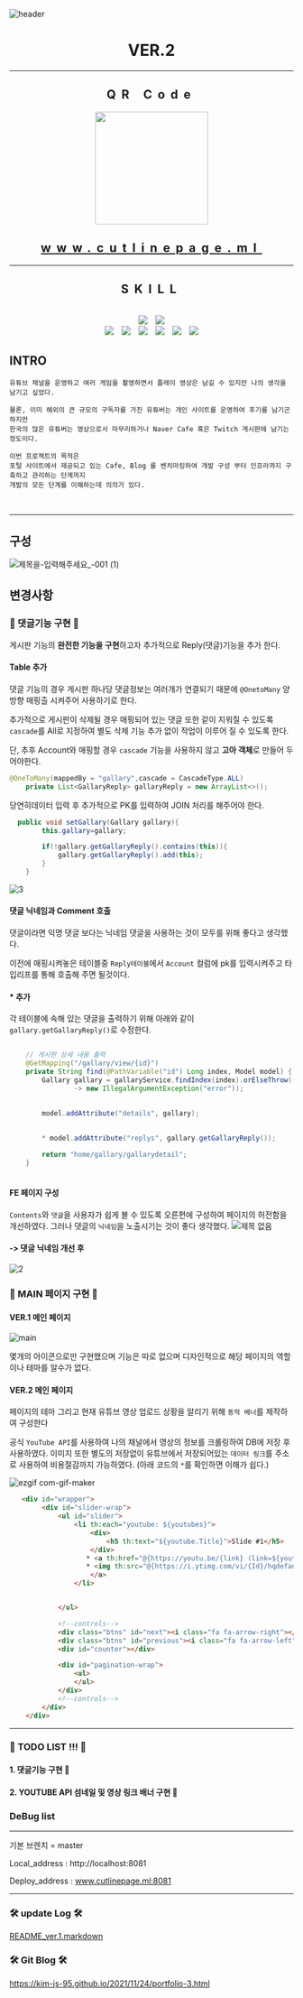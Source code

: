 

![header](https://capsule-render.vercel.app/api?type=waving&color=auto&height=300&section=header&text=WELCOM%20TO%20CUTLINEPAGE&fontSize=50&animation=fadeIn&fontAlignY=38&desc=Made%20by%20KIM%20-JS&descAlignY=51&descAlign=70)
# <center> VER.2 </center>

<div align="center" style='letter-spacing:10px'>

---

## QR Code

<img src="https://user-images.githubusercontent.com/65659478/143237888-f14d9579-439a-4b84-bf0f-f68223552e45.png" width="200" height="200"/>

## www.cutlinepage.ml

---

## SKILL

<br>
<img src="https://img.shields.io/badge/HTML5-E34F26?style=for-the-badge&logo=HTML5&logoColor=white"/>
<img src="https://img.shields.io/badge/JAVASCRIPT-F7DF1E?style=for-the-badge&logo=JAVASCRIPT&logoColor=white"/>
<br>
<img src="https://img.shields.io/badge/JENKINS-D24939?style=for-the-badge&logo=JENKINS&logoColor=white"/>
<img src="https://img.shields.io/badge/docker-2496ED?style=for-the-badge&logo=DOCKER&logoColor=white"/>
<img src="https://img.shields.io/badge/AWS-232F3E?style=for-the-badge&logo=AMAZONAWS&logoColor=white"/>
<img src="https://img.shields.io/badge/GRADLE-02303A?style=for-the-badge&logo=GRADLE&logoColor=white"/>
<img src="https://img.shields.io/badge/SPRINGBOOT-6DB33F?style=for-the-badge&logo=SPRINGBOOT&logoColor=white"/>
<img src="https://img.shields.io/badge/YOUTUBE_API-FF0000?style=for-the-badge&logo=YOUTUBE&logoColor=white"/>

</div>


## INTRO
```text
유튜브 채널을 운영하고 여러 게임을 촬영하면서 플레이 영상은 남길 수 있지만 나의 생각을 남기고 싶었다.

물론, 이미 해외의 큰 규모의 구독자를 가진 유튜버는 개인 사이트를 운영하여 후기를 남기곤 하지만 
한국의 많은 유튜버는 영상으로서 마무리하거나 Naver Cafe 혹은 Twitch 게시판에 남기는 정도이다.

이번 프로젝트의 목적은 
포털 사이트에서 제공되고 있는 Cafe, Blog 를 벤치마킹하여 개발 구성 부터 인프라까지 구축하고 관리하는 단계까지 
개발의 모든 단계를 이해하는데 의의가 있다.  
```

<br>

 ------------------

## 구성

![제목을-입력해주세요_-001 (1)](https://user-images.githubusercontent.com/65659478/143247907-2e7992d2-62db-4935-a7d0-87b87b9a27b5.png)

## 변경사항

### 🥳 댓글기능 구현 🥳

게시판 기능의 **완전한 기능을 구현**하고자 추가적으로 Reply(댓글)기능을 추가 한다.

#### Table 추가
댓글 기능의 경우 게시판 하나당 댓글정보는 여러개가 연결되기 때문에 `@OnetoMany` 양방향 매핑츨 시켜주어 사용하기로 한다.

추가적으로 게시판이 삭제될 경우 매핑되어 있는 댓글 또한 같이 지워질 수 있도록 `cascade`를 All로 지정하여 별도 삭제 기능 추가 없이
작업이 이루어 질 수 있도록 한다.

단, 추후 Account와 매핑할 경우 `cascade` 기능을 사용하지 않고 **고아 객체**로 만들어 두어야한다.


```java
@OneToMany(mappedBy = "gallary",cascade = CascadeType.ALL)
    private List<GallaryReply> gallaryReply = new ArrayList<>();
```

당연히데이터 입력 후 추가적으로 PK를 입력하여 JOIN 처리를 해주어야 한다.

```java
  public void setGallary(Gallary gallary){
        this.gallary=gallary;

        if(!gallary.getGallaryReply().contains(this)){
            gallary.getGallaryReply().add(this);
        }
    }
```

![3](https://user-images.githubusercontent.com/65659478/149054013-8021c9a2-61eb-4e1d-979c-14d60b84c660.png)

#### 댓글 닉네임과 Comment 호출
댓글이라면 익명 댓글 보다는 닉네임 댓글을 사용하는 것이 모두를 위해 좋다고 생각했다.

이전에 매핑시켜놓은 테이블중 `Reply테이블`에서 `Account` 컬럼에 pk를 입력시켜주고 타입리프를 통해 호출해 주면 될것이다.

#### * 추가
각 테이블에 속해 있는 댓글을 출력하기 위해 아래와 같이 `gallary.getGallaryReply()`로 수정한다.
```java

    // 게시판 상세 내용 출력
    @GetMapping("/gallary/view/{id}")
    private String find(@PathVariable("id") Long index, Model model) {
        Gallary gallary = gallaryService.findIndex(index).orElseThrow(()
                -> new IllegalArgumentException("error"));
        

        model.addAttribute("details", gallary);
        
        
        * model.addAttribute("replys", gallary.getGallaryReply());

        return "home/gallary/gallarydetail";
    }
    
```


#### FE 페이지 구성

`Contents`와 `댓글`을 사용자가 쉽게 볼 수 있도록 오른편에 구성하여 페이지의 허전함을 개선하였다.
그러나 댓글의 `닉네임`을 노출시기는 것이 좋다 생각했다.
![제목 없음](https://user-images.githubusercontent.com/65659478/148678245-dbdb6802-ae00-40e5-b74e-927949005e08.png)

#### -> 댓글 닉네임 개선 후
![2](https://user-images.githubusercontent.com/65659478/149053650-de567e42-ec7d-4f1c-bad0-f0c27c7dbdf5.png)



### 🥳 MAIN 페이지 구현 🥳

#### VER.1 메인 페이지
![main](https://user-images.githubusercontent.com/65659478/149650552-d1e7f3e1-8ddf-4c00-b0c5-7f03e6b4ed0d.png)

몇개의 아이콘으로만 구현했으며 기능은 따로 없으며 디자인적으로 해당 페이지의 역할이나 테마를 알수가 없다.


#### VER.2 메인 페이지

페이지의 테마 그리고 현재 유튜브 영상 업로드 상황을 알리기 위해 `동적 베너`를 제작하여 구성한다

공식 `YouTube API`를 사용하여 나의 채널에서 영상의 정보를 크롤링하여 DB에 저장 후 사용하였다.
이미지 또한 별도의 저장없이 유튜브에서 저장되어있는 `데이터 링크`를 주소로 사용하여 비용절감까지 가능하였다.
(아래 코드의 `*`를 확인하면 이해가 쉽다.)

![ezgif com-gif-maker](https://user-images.githubusercontent.com/65659478/150127762-368d5b2e-b905-4ce6-9d35-808e3ddb2b15.gif)


```html
   <div id="wrapper">
        <div id="slider-wrap">
            <ul id="slider">
                <li th:each="youtube: ${youtubes}">
                    <div>
                        <h5 th:text="${youtube.Title}">Slide #1</h5>
                    </div>
                   * <a th:href="@{https://youtu.be/{link} (link=${youtube.VideoId}) }">
                   * <img th:src="@{https://i.ytimg.com/vi/{Id}/hqdefault.jpg (Id=${youtube.VideoId}) }">
                    </a>
                </li>


            </ul>

            <!--controls-->
            <div class="btns" id="next"><i class="fa fa-arrow-right"></i></div>
            <div class="btns" id="previous"><i class="fa fa-arrow-left"></i></div>
            <div id="counter"></div>

            <div id="pagination-wrap">
                <ul>
                </ul>
            </div>
            <!--controls-->
        </div>
    </div>
```


---
### 🐹 TODO LIST !!! 🐹

#### 1. 댓글기능 구현 🙆
#### 2. YOUTUBE API 섬네일 및 영상 링크 배너 구현 🙆


### DeBug list


---

기본 브렌치  =  master

Local_address : http://localhost:8081

Deploy_address : www.cutlinepage.ml:8081

---

### 🛠 update Log 🛠 
[README_ver.1.markdown](./DevLog/README_ver.1.markdown)
### 🛠 Git Blog 🛠
https://kim-js-95.github.io/2021/11/24/portfolio-3.html

